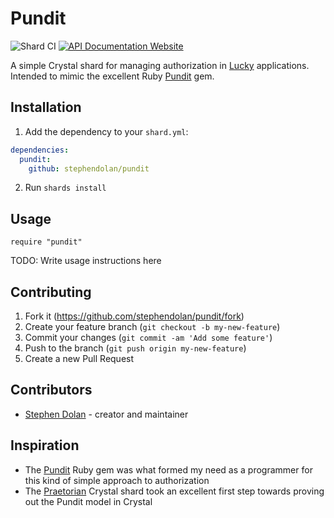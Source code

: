 # Pundit

![Shard CI](https://github.com/stephendolan/pundit/workflows/Shard%20CI/badge.svg)
[![API Documentation Website](https://img.shields.io/website?down_color=red&down_message=Offline&label=API%20Documentation&up_message=Online&url=https%3A%2F%2Fstephendolan.github.io%2Fpundit%2F)](https://stephendolan.github.io/pundit)

A simple Crystal shard for managing authorization in [Lucky](https://luckyframework.org) applications. Intended to mimic the excellent Ruby [Pundit](https://github.com/varvet/pundit) gem.

## Installation

1. Add the dependency to your `shard.yml`:

```yaml
dependencies:
  pundit:
    github: stephendolan/pundit
```

2. Run `shards install`

## Usage

```crystal
require "pundit"
```

TODO: Write usage instructions here

## Contributing

1. Fork it (<https://github.com/stephendolan/pundit/fork>)
2. Create your feature branch (`git checkout -b my-new-feature`)
3. Commit your changes (`git commit -am 'Add some feature'`)
4. Push to the branch (`git push origin my-new-feature`)
5. Create a new Pull Request

## Contributors

- [Stephen Dolan](https://github.com/stephendolan) - creator and maintainer

## Inspiration

- The [Pundit](https://github.com/varvet/pundit) Ruby gem was what formed my need as a programmer for this kind of simple approach to authorization
- The [Praetorian](https://github.com/ilanusse/praetorian) Crystal shard took an excellent first step towards proving out the Pundit model in Crystal
